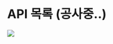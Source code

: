 # API 목록 (공사중..)
<img src="https://user-images.githubusercontent.com/18259297/61124569-29102980-a4e2-11e9-8f0c-ad7c13ad3864.PNG"></img>
